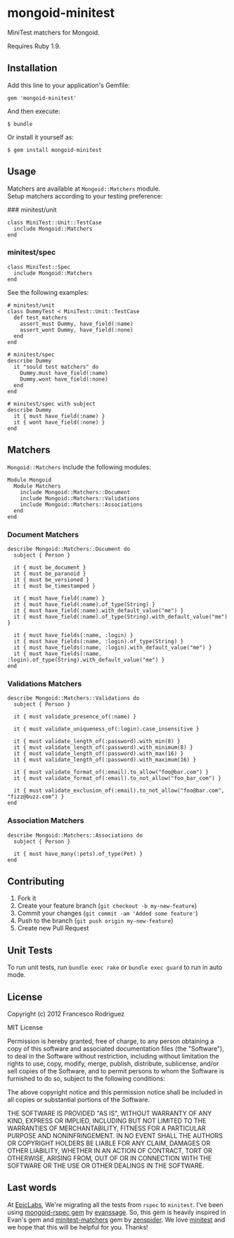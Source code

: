 # mongoid-minitest

MiniTest matchers for Mongoid.  

Requires Ruby 1.9.

## Installation

Add this line to your application's Gemfile:

    gem 'mongoid-minitest'

And then execute:

    $ bundle

Or install it yourself as:

    $ gem install mongoid-minitest

## Usage

Matchers are available at `Mongoid::Matchers` module.  
Setup matchers according to your testing preference:

### minitest/unit

    class MiniTest::Unit::TestCase
      include Mongoid::Matchers
    end

### minitest/spec

    class MiniTest::Spec
      include Mongoid::Matchers
    end

See the following examples:

    # minitest/unit
    class DummyTest < MiniTest::Unit::TestCase
      def test_matchers
        assert_must Dummy, have_field(:name)
        assert_wont Dummy, have_field(:none)
      end
    end

    # minitest/spec
    describe Dummy
      it "sould test matchers" do
        Dummy.must have_field(:name)
        Dummy.wont have_field(:none)
      end
    end

    # minitest/spec with subject
    describe Dummy
      it { must have_field(:name) }
      it { wont have_field(:none) }
    end

## Matchers

`Mongoid::Matchers` include the following modules:

    Module Mongoid
      Module Matchers
        include Mongoid::Matchers::Document
        include Mongoid::Matchers::Validations
        include Mongoid::Matchers::Associations
      end
    end

### Document Matchers

    describe Mongoid::Matchers::Document do
      subject { Person }

      it { must be_document }
      it { must be_paranoid }
      it { must be_versioned }
      it { must be_timestamped }

      it { must have_field(:name) }
      it { must have_field(:name).of_type(String) }
      it { must have_field(:name).with_default_value("me") }
      it { must have_field(:name).of_type(String).with_default_value("me") }

      it { must have_fields(:name, :login) }
      it { must have_fields(:name, :login).of_type(String) }
      it { must have_fields(:name, :login).with_default_value("me") }
      it { must have_fields(:name, :login).of_type(String).with_default_value("me") }
    end

### Validations Matchers

    describe Mongoid::Matchers::Validations do
      subject { Person }

      it { must validate_presence_of(:name) }

      it { must validate_uniqueness_of(:login).case_insensitive }

      it { must validate_length_of(:password).with_min(8) }
      it { must validate_length_of(:password).with_minimum(8) }
      it { must validate_length_of(:password).with_max(16) }
      it { must validate_length_of(:password).with_maximum(16) }

      it { must validate_format_of(:email).to_allow("foo@bar.com") }
      it { must validate_format_of(:email).to_not_allow("foo_bar_com") }

      it { must validate_exclusion_of(:email).to_not_allow("foo@bar.com", "fizz@buzz.com") }
    end

### Association Matchers

    describe Mongoid::Matchers::Associations do
      subject { Person }

      it { must have_many(:pets).of_type(Pet) }
    end

## Contributing

1. Fork it
2. Create your feature branch (`git checkout -b my-new-feature`)
3. Commit your changes (`git commit -am 'Added some feature'`)
4. Push to the branch (`git push origin my-new-feature`)
5. Create new Pull Request

## Unit Tests

To run unit tests, run `bundle exec rake` or `bundle exec guard` to run in auto mode.

## License

Copyright (c) 2012 Francesco Rodriguez

MIT License

Permission is hereby granted, free of charge, to any person obtaining
a copy of this software and associated documentation files (the
"Software"), to deal in the Software without restriction, including
without limitation the rights to use, copy, modify, merge, publish,
distribute, sublicense, and/or sell copies of the Software, and to
permit persons to whom the Software is furnished to do so, subject to
the following conditions:

The above copyright notice and this permission notice shall be
included in all copies or substantial portions of the Software.

THE SOFTWARE IS PROVIDED "AS IS", WITHOUT WARRANTY OF ANY KIND,
EXPRESS OR IMPLIED, INCLUDING BUT NOT LIMITED TO THE WARRANTIES OF
MERCHANTABILITY, FITNESS FOR A PARTICULAR PURPOSE AND
NONINFRINGEMENT. IN NO EVENT SHALL THE AUTHORS OR COPYRIGHT HOLDERS BE
LIABLE FOR ANY CLAIM, DAMAGES OR OTHER LIABILITY, WHETHER IN AN ACTION
OF CONTRACT, TORT OR OTHERWISE, ARISING FROM, OUT OF OR IN CONNECTION
WITH THE SOFTWARE OR THE USE OR OTHER DEALINGS IN THE SOFTWARE.

## Last words

At [EpicLabs](https://github.com/epiclabs/), We're migrating all the tests from `rspec` to `minitest`. I've been using
[mongoid-rspec gem](https://github.com/evansagge/mongoid-rspec) by [evanssage](https://github.com/evansagge).
So, this gem is heavily inspired in Evan's gem and [minitest-matchers](https://github.com/zenspider/minitest-matchers) gem
by [zenspider](https://github.com/zenspider). We love [minitest](https://github.com/seattlerb/minitest) and
we hope that this will be helpful for you. Thanks!
